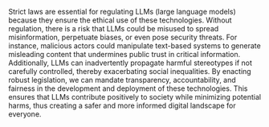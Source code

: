 Strict laws are essential for regulating LLMs (large language models) because they ensure the ethical use of these technologies. Without regulation, there is a risk that LLMs could be misused to spread misinformation, perpetuate biases, or even pose security threats. For instance, malicious actors could manipulate text-based systems to generate misleading content that undermines public trust in critical information. Additionally, LLMs can inadvertently propagate harmful stereotypes if not carefully controlled, thereby exacerbating social inequalities. By enacting robust legislation, we can mandate transparency, accountability, and fairness in the development and deployment of these technologies. This ensures that LLMs contribute positively to society while minimizing potential harms, thus creating a safer and more informed digital landscape for everyone.